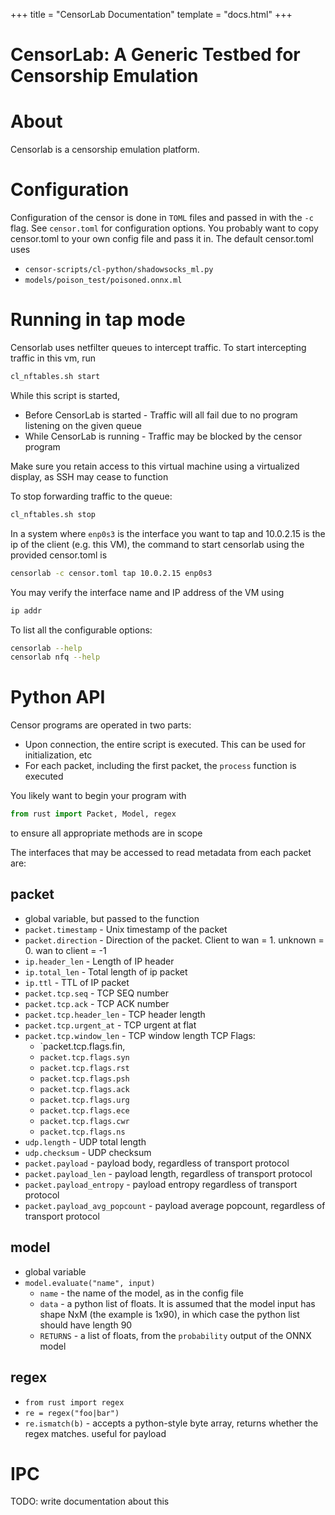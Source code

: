 +++
title = "CensorLab Documentation"
template = "docs.html"
+++
# CensorLab: A Generic Testbed for Censorship Emulation

# About
Censorlab is a censorship emulation platform.

# Configuration
Configuration of the censor is done in `TOML` files and passed in with the `-c` flag. See `censor.toml` for configuration options. You probably want to copy censor.toml to your own config file and pass it in. The default censor.toml uses

* `censor-scripts/cl-python/shadowsocks_ml.py`
* `models/poison_test/poisoned.onnx.ml`

# Running in tap mode
Censorlab uses netfilter queues to intercept traffic. To start intercepting traffic in this vm, run
```sh
cl_nftables.sh start
```
While this script is started,

* Before CensorLab is started - Traffic will all fail due to no program listening on the given queue
* While CensorLab is running - Traffic may be blocked by the censor program

Make sure you retain access to this virtual machine using a virtualized display, as SSH may cease to function

To stop forwarding traffic to the queue:
```sh
cl_nftables.sh stop
```

In a system where `enp0s3` is the interface you want to tap and 10.0.2.15 is the ip of the client (e.g. this VM), the command to start censorlab using the provided censor.toml is
```sh
censorlab -c censor.toml tap 10.0.2.15 enp0s3
```

You may verify the interface name and IP address of the VM using
```sh
ip addr
```

To list all the configurable options:
```sh
censorlab --help
censorlab nfq --help
```


# Python API
Censor programs are operated in two parts:
* Upon connection, the entire script is executed. This can be used for initialization, etc
* For each packet, including the first packet, the `process` function is executed

You likely want to begin your program with
```python
from rust import Packet, Model, regex
```
to ensure all appropriate methods are in scope

The interfaces that may be accessed to read metadata from each packet are:

## packet
 * global variable, but passed to the function
 * `packet.timestamp` - Unix timestamp of the packet
 * `packet.direction` - Direction of the packet. Client to wan = 1. unknown = 0. wan to client = -1
 * `ip.header_len` - Length of IP header
 * `ip.total_len` - Total length of ip packet
 * `ip.ttl` - TTL of IP packet
 * `packet.tcp.seq` - TCP SEQ number
 * `packet.tcp.ack` - TCP ACK number
 * `packet.tcp.header_len` - TCP header length
 * `packet.tcp.urgent_at` - TCP urgent at flat
 * `packet.tcp.window_len` - TCP window length
TCP Flags:
     * `packet.tcp.flags.fin,
     * `packet.tcp.flags.syn`
     * `packet.tcp.flags.rst`
     * `packet.tcp.flags.psh`
     * `packet.tcp.flags.ack`
     * `packet.tcp.flags.urg`
     * `packet.tcp.flags.ece`
     * `packet.tcp.flags.cwr`
     * `packet.tcp.flags.ns`
 * `udp.length` - UDP total length
 * `udp.checksum` - UDP checksum
 * `packet.payload` - payload body, regardless of transport protocol
 * `packet.payload_len` - payload length, regardless of transport protocol
 * `packet.payload_entropy` - payload entropy regardless of transport protocol
 * `packet.payload_avg_popcount` - payload average popcount, regardless of transport protocol

## model
 * global variable
 * `model.evaluate("name", input)`
    * `name` - the name of the model, as in the config file
    * `data` - a python list of floats. It is assumed that the model input has shape NxM (the example is 1x90), in which case the python list should have length 90
    * `RETURNS` - a list of floats, from the `probability` output of the ONNX model

## regex
 * `from rust import regex`
 * `re = regex("foo|bar")`
 * `re.ismatch(b)` - accepts a python-style byte array, returns whether the regex matches. useful for payload

# IPC
TODO: write documentation about this
